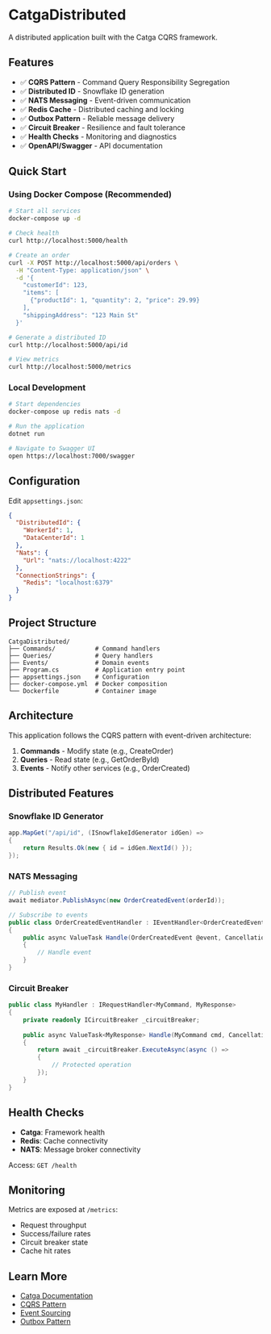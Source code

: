 # CatgaDistributed

A distributed application built with the Catga CQRS framework.

## Features

- ✅ **CQRS Pattern** - Command Query Responsibility Segregation
- ✅ **Distributed ID** - Snowflake ID generation
- ✅ **NATS Messaging** - Event-driven communication
- ✅ **Redis Cache** - Distributed caching and locking
- ✅ **Outbox Pattern** - Reliable message delivery
- ✅ **Circuit Breaker** - Resilience and fault tolerance
- ✅ **Health Checks** - Monitoring and diagnostics
- ✅ **OpenAPI/Swagger** - API documentation

## Quick Start

### Using Docker Compose (Recommended)

```bash
# Start all services
docker-compose up -d

# Check health
curl http://localhost:5000/health

# Create an order
curl -X POST http://localhost:5000/api/orders \
  -H "Content-Type: application/json" \
  -d '{
    "customerId": 123,
    "items": [
      {"productId": 1, "quantity": 2, "price": 29.99}
    ],
    "shippingAddress": "123 Main St"
  }'

# Generate a distributed ID
curl http://localhost:5000/api/id

# View metrics
curl http://localhost:5000/metrics
```

### Local Development

```bash
# Start dependencies
docker-compose up redis nats -d

# Run the application
dotnet run

# Navigate to Swagger UI
open https://localhost:7000/swagger
```

## Configuration

Edit `appsettings.json`:

```json
{
  "DistributedId": {
    "WorkerId": 1,
    "DataCenterId": 1
  },
  "Nats": {
    "Url": "nats://localhost:4222"
  },
  "ConnectionStrings": {
    "Redis": "localhost:6379"
  }
}
```

## Project Structure

```
CatgaDistributed/
├── Commands/           # Command handlers
├── Queries/            # Query handlers
├── Events/             # Domain events
├── Program.cs          # Application entry point
├── appsettings.json    # Configuration
├── docker-compose.yml  # Docker composition
└── Dockerfile          # Container image
```

## Architecture

This application follows the CQRS pattern with event-driven architecture:

1. **Commands** - Modify state (e.g., CreateOrder)
2. **Queries** - Read state (e.g., GetOrderById)
3. **Events** - Notify other services (e.g., OrderCreated)

## Distributed Features

### Snowflake ID Generator

```csharp
app.MapGet("/api/id", (ISnowflakeIdGenerator idGen) =>
{
    return Results.Ok(new { id = idGen.NextId() });
});
```

### NATS Messaging

```csharp
// Publish event
await mediator.PublishAsync(new OrderCreatedEvent(orderId));

// Subscribe to events
public class OrderCreatedEventHandler : IEventHandler<OrderCreatedEvent>
{
    public async ValueTask Handle(OrderCreatedEvent @event, CancellationToken ct)
    {
        // Handle event
    }
}
```

### Circuit Breaker

```csharp
public class MyHandler : IRequestHandler<MyCommand, MyResponse>
{
    private readonly ICircuitBreaker _circuitBreaker;
    
    public async ValueTask<MyResponse> Handle(MyCommand cmd, CancellationToken ct)
    {
        return await _circuitBreaker.ExecuteAsync(async () =>
        {
            // Protected operation
        });
    }
}
```

## Health Checks

- **Catga**: Framework health
- **Redis**: Cache connectivity
- **NATS**: Message broker connectivity

Access: `GET /health`

## Monitoring

Metrics are exposed at `/metrics`:

- Request throughput
- Success/failure rates
- Circuit breaker state
- Cache hit rates

## Learn More

- [Catga Documentation](https://github.com/yourorg/catga)
- [CQRS Pattern](https://martinfowler.com/bliki/CQRS.html)
- [Event Sourcing](https://martinfowler.com/eaaDev/EventSourcing.html)
- [Outbox Pattern](https://microservices.io/patterns/data/transactional-outbox.html)

